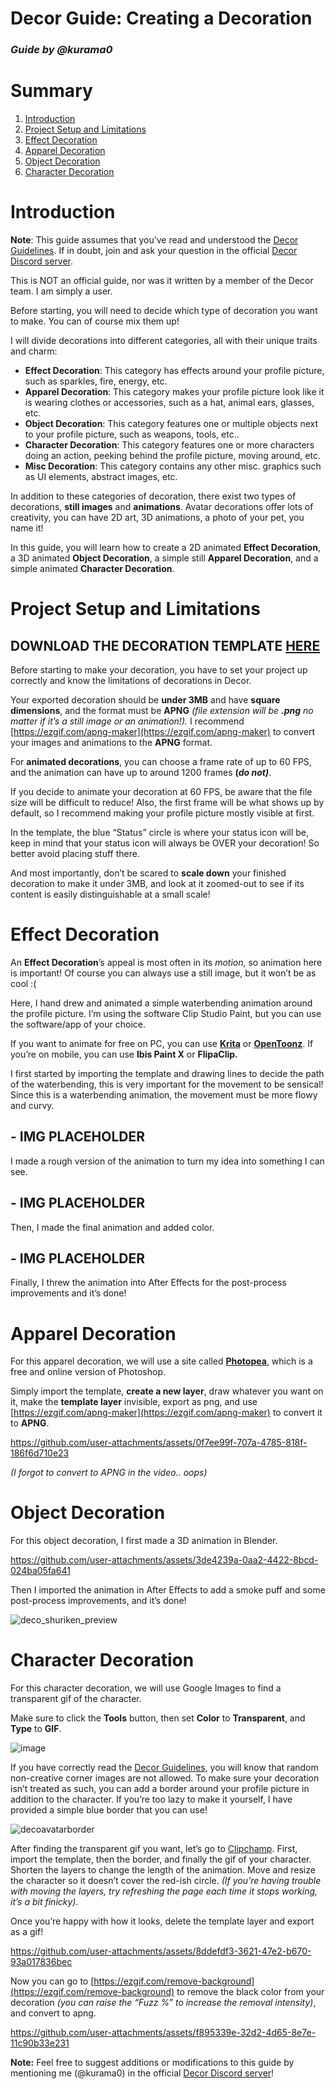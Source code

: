 # Decor Guide: **Creating a Decoration**

### *Guide by @kurama0*

# Summary

1. [Introduction](#introduction)  
2. [Project Setup and Limitations](#project-setup-and-limitations)  
3. [Effect Decoration](#effect-decoration)  
4. [Apparel Decoration](#apparel-decoration)  
5. [Object Decoration](#object-decoration)  
6. [Character Decoration](#character-decoration)

# Introduction

**Note**: This guide assumes that you’ve read and understood the [Decor Guidelines](https://github.com/decor-discord/.github/blob/main/GUIDELINES.md). If in doubt, join and ask your question in the official [Decor Discord server](https://discord.gg/dXp2SdxDcP).

This is NOT an official guide, nor was it written by a member of the Decor team. I am simply a user.

Before starting, you will need to decide which type of decoration you want to make. You can of course mix them up\!

I will divide decorations into different categories, all with their unique traits and charm:

- **Effect Decoration**: This category has effects around your profile picture, such as sparkles, fire, energy, etc.  
- **Apparel Decoration**: This category makes your profile picture look like it is wearing clothes or accessories, such as a hat, animal ears, glasses, etc.  
- **Object Decoration**: This category features one or multiple objects next to your profile picture, such as weapons, tools, etc..  
- **Character Decoration**: This category features one or more characters doing an action, peeking behind the profile picture, moving around, etc.  
- **Misc Decoration**: This category contains any other misc. graphics such as UI elements, abstract images, etc.

In addition to these categories of decoration, there exist two types of decorations, **still images** and **animations**. Avatar decorations offer lots of creativity, you can have 2D art, 3D animations, a photo of your pet, you name it\!

In this guide, you will learn how to create a 2D animated **Effect Decoration**, a 3D animated **Object Decoration**, a simple still **Apparel Decoration**, and a simple animated **Character Decoration**.

# Project Setup and Limitations

## DOWNLOAD THE DECORATION TEMPLATE **[HERE](https://raw.githubusercontent.com/decor-discord/.github/main/assets/template.png)**

Before starting to make your decoration, you have to set your project up correctly and know the limitations of decorations in Decor.

Your exported decoration should be **under 3MB** and have **square dimensions**, and the format must be **APNG** *(file extension will be **.png** no matter if it’s a still image or an animation\!).* I recommend [https://ezgif.com/apng-maker](https://ezgif.com/apng-maker) to convert your images and animations to the **APNG** format.

For **animated decorations**, you can choose a frame rate of up to 60 FPS, and the animation can have up to around 1200 frames **(*do not)***.

If you decide to animate your decoration at 60 FPS, be aware that the file size will be difficult to reduce\! Also, the first frame will be what shows up by default, so I recommend making your profile picture mostly visible at first.

In the template, the blue “Status” circle is where your status icon will be, keep in mind that your status icon will always be OVER your decoration\! So better avoid placing stuff there.

And most importantly, don’t be scared to **scale down** your finished decoration to make it under 3MB, and look at it zoomed-out to see if its content is easily distinguishable at a small scale\!


# Effect Decoration

An **Effect Decoration**’s appeal is most often in its *motion*, so animation here is important\! Of course you can always use a still image, but it won’t be as cool :(

Here, I hand drew and animated a simple waterbending animation around the profile picture. I’m using the software Clip Studio Paint, but you can use the software/app of your choice.

If you want to animate for free on PC, you can use [**Krita**](https://krita.org/en/download/) or [**OpenToonz**](https://opentoonz.github.io/e/#point). If you’re on mobile, you can use **Ibis Paint X** or **FlipaClip.**

I first started by importing the template and drawing lines to decide the path of the waterbending, this is very important for the movement to be sensical\! Since this is a waterbending animation, the movement must be more flowy and curvy.

## - IMG PLACEHOLDER

I made a rough version of the animation to turn my idea into something I can see.

## - IMG PLACEHOLDER

Then, I made the final animation and added color.

## - IMG PLACEHOLDER

Finally, I threw the animation into After Effects for the post-process improvements and it’s done\!

# Apparel Decoration

For this apparel decoration, we will use a site called [**Photopea**](https://www.photopea.com/), which is a free and online version of Photoshop.

Simply import the template, **create a new layer**, draw whatever you want on it, make the **template layer** invisible, export as png, and use [https://ezgif.com/apng-maker](https://ezgif.com/apng-maker) to convert it to **APNG**.



https://github.com/user-attachments/assets/0f7ee99f-707a-4785-818f-186f6d710e23



*(I forgot to convert to APNG in the video.. oops)*

# Object Decoration

For this object decoration, I first made a 3D animation in Blender.


https://github.com/user-attachments/assets/3de4239a-0aa2-4422-8bcd-024ba05fa641


Then I imported the animation in After Effects to add a smoke puff and some post-process improvements, and it’s done\!

![deco_shuriken_preview](https://github.com/user-attachments/assets/85bbda07-8e4f-474c-825b-0855b8aedd02)

# Character Decoration

For this character decoration, we will use Google Images to find a transparent gif of the character.

Make sure to click the **Tools** button, then set **Color** to **Transparent**, and **Type** to **GIF**.

![image](https://github.com/user-attachments/assets/f6cfb916-f453-42a7-b7bf-21f032695ad4)


If you have correctly read the [Decor Guidelines](https://github.com/decor-discord/.github/blob/main/GUIDELINES.md), you will know that random non-creative corner images are not allowed. To make sure your decoration isn’t treated as such, you can add a border around your profile picture in addition to the character. If you’re too lazy to make it yourself, I have provided a simple blue border that you can use\!

![decoavatarborder](https://github.com/user-attachments/assets/4b5470c5-a4af-4d24-a0c6-f41bc7464e3f)


After finding the transparent gif you want, let’s go to [Clipchamp](https://app.clipchamp.com/). First, import the template, then the border, and finally the gif of your character. Shorten the layers to change the length of the animation. Move and resize the character so it doesn’t cover the red-ish circle. *(If you’re having trouble with moving the layers, try refreshing the page each time it stops working, it’s a bit finicky).*

Once you’re happy with how it looks, delete the template layer and export as a gif\!

https://github.com/user-attachments/assets/8ddefdf3-3621-47e2-b670-93a017836bec



Now you can go to [https://ezgif.com/remove-background](https://ezgif.com/remove-background) to remove the black color from your decoration *(you can raise the “Fuzz %” to increase the removal intensity)*, and convert to apng.

https://github.com/user-attachments/assets/f895339e-32d2-4d65-8e7e-11c90b33e231



**Note:** Feel free to suggest additions or modifications to this guide by mentioning me (@kurama0) in the official [Decor Discord server](https://discord.gg/dXp2SdxDcP)\!
